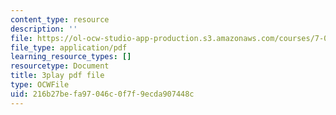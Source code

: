 ```yaml
---
content_type: resource
description: ''
file: https://ol-ocw-studio-app-production.s3.amazonaws.com/courses/7-016-introductory-biology-fall-2018/216b27befa97046c0f7f9ecda907448c_Chv8dlBVXpw.pdf
file_type: application/pdf
learning_resource_types: []
resourcetype: Document
title: 3play pdf file
type: OCWFile
uid: 216b27be-fa97-046c-0f7f-9ecda907448c
---
```


